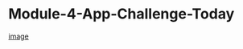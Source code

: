 # Module-4-App-Challenge-Today
[image](https://github.com/sudheera96/Module-4-App-Challenge-Today/blob/master/Screenshot%20(7).png)
